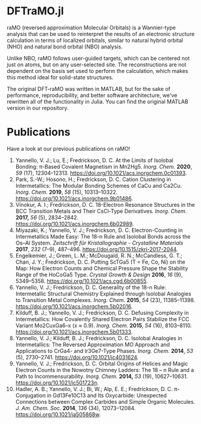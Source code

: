 # DFTraMO.jl

raMO (reversed approximation Molecular Orbitals) is a Wannier-type analysis that can be used to
reinterpret the results of an electronic structure calculation in terms of localized orbitals,
similar to natural hybrid orbital (NHO) and natural bond orbital (NBO) analysis.

Unlike NBO, raMO follows user-guided targets, which can be centered not just on atoms, but on any
user-selected site. The reconstructions are not dependent on the basis set used to perform the
calculation, which makes this method ideal for solid-state structures.

The original DFT-raMO was written in MATLAB, but for the sake of performance, reproducibility, and
better software architecture, we've rewritten all of the functionality in Julia. You can find the
original MATLAB version in our repository.

# Publications

Have a look at our previous publications on raMO!
1. Yannello, V. J.; Lu, E.; Fredrickson, D. C. At the Limits of Isolobal Bonding: π-Based Covalent Magnetism in Mn2Hg5. _Inorg. Chem._ **2020**, _59_ (17), 12304–12313. https://doi.org/10.1021/acs.inorgchem.0c01393.
2. Park, S.-W.; Hosono, H.; Fredrickson, D. C. Cation Clustering in Intermetallics: The Modular Bonding Schemes of CaCu and Ca2Cu. _Inorg. Chem._ **2019**, _58_ (15), 10313–10322. https://doi.org/10.1021/acs.inorgchem.9b01486.
3. Vinokur, A. I.; Fredrickson, D. C. 18-Electron Resonance Structures in the BCC Transition Metals and Their CsCl-Type Derivatives. _Inorg. Chem._ **2017,** _56_ (5), 2834–2842. https://doi.org/10.1021/acs.inorgchem.6b02989.
4. Miyazaki, K.; Yannello, V. J.; Fredrickson, D. C. Electron-Counting in Intermetallics Made Easy: The 18-n Rule and Isolobal Bonds across the Os–Al System. _Zeitschrift für Kristallographie - Crystalline Materials_ **2017**, _232_ (7–9), 487–496. https://doi.org/10.1515/zkri-2017-2044.
5. Engelkemier, J.; Green, L. M.; McDougald, R. N.; McCandless, G. T.; Chan, J. Y.; Fredrickson, D. C. Putting ScTGa5 (T = Fe, Co, Ni) on the Map: How Electron Counts and Chemical Pressure Shape the Stability Range of the HoCoGa5 Type. _Crystal Growth & Design_ **2016**, _16_ (9), 5349–5358. https://doi.org/10.1021/acs.cgd.6b00855.
6. Yannello, V. J.; Fredrickson, D. C. Generality of the 18-n Rule: Intermetallic Structural Chemistry Explained through Isolobal Analogies to Transition Metal Complexes. _Inorg. Chem._ **2015**, _54_ (23), 11385–11398. https://doi.org/10.1021/acs.inorgchem.5b02016.
7. Kilduff, B. J.; Yannello, V. J.; Fredrickson, D. C. Defusing Complexity in Intermetallics: How Covalently Shared Electron Pairs Stabilize the FCC Variant Mo2CuxGa6–x (x ≈ 0.9). _Inorg. Chem._ **2015**, _54_ (16), 8103–8110. https://doi.org/10.1021/acs.inorgchem.5b01333.
8. Yannello, V. J.; Kilduff, B. J.; Fredrickson, D. C. Isolobal Analogies in Intermetallics: The Reversed Approximation MO Approach and Applications to CrGa4- and Ir3Ge7-Type Phases. _Inorg. Chem._ **2014**, _53_ (5), 2730–2741. https://doi.org/10.1021/ic4031624.
9. Yannello, V. J.; Fredrickson, D. C. Orbital Origins of Helices and Magic Electron Counts in the Nowotny Chimney Ladders: The 18 – n Rule and a Path to Incommensurability. _Inorg. Chem._ **2014,** _53_ (19), 10627–10631. https://doi.org/10.1021/ic501723n.
10. Hadler, A. B.; Yannello, V. J.; Bi, W.; Alp, E. E.; Fredrickson, D. C. π-Conjugation in Gd13Fe10C13 and Its Oxycarbide: Unexpected Connections between Complex Carbides and Simple Organic Molecules. _J. Am. Chem. Soc._ **2014**, _136_ (34), 12073–12084. https://doi.org/10.1021/ja505868w.
